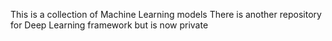 This is a collection of Machine Learning models
There is another repository for Deep Learning framework but is now private
